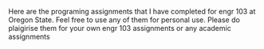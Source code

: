Here are the programing assignments that I have completed for engr 103 at Oregon State. Feel free to use any of them for personal use. 
Please do plaigirise them for your own engr 103 assignments or any academic assignments

